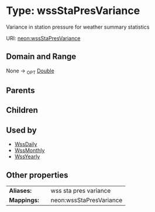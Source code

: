 
# Type: wssStaPresVariance


Variance in station pressure for weather summary statistics

URI: [neon:wssStaPresVariance](https://data.neonscience.org/wssStaPresVariance)


## Domain and Range

None ->  <sub>OPT</sub> [Double](types/Double.md)

## Parents


## Children


## Used by

 * [WssDaily](WssDaily.md)
 * [WssMonthly](WssMonthly.md)
 * [WssYearly](WssYearly.md)

## Other properties

|  |  |  |
| --- | --- | --- |
| **Aliases:** | | wss sta pres variance |
| **Mappings:** | | neon:wssStaPresVariance |

